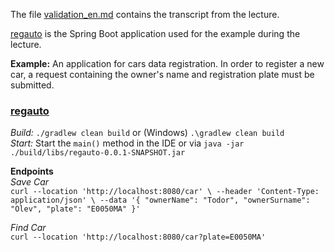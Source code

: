 The file [validation_en.md](./validation_en.md) contains the transcript from the lecture.

[regauto](./regauto/) is the Spring Boot application used for the example during the lecture.

**Example:** An application for cars data registration. In order to register a new car, a request containing the owner's name and registration plate must be submitted.

### [regauto](./regauto/)
*Build:* ``./gradlew clean build`` or (Windows) ``.\gradlew clean build``<br/>
*Start:* Start the ``main()`` method in the IDE or via ``java -jar ./build/libs/regauto-0.0.1-SNAPSHOT.jar``

**Endpoints**<br/>
*Save Car*<br/>
``curl --location 'http://localhost:8080/car' \
--header 'Content-Type: application/json' \
--data '{
    "ownerName": "Todor",
    "ownerSurname": "Olev",
    "plate": "E0050MA"
}'``

*Find Car*<br/>
``curl --location 'http://localhost:8080/car?plate=E0050MA'``

<br/>
